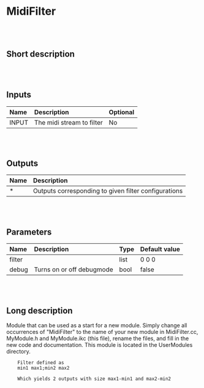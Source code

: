 # MidiFilter


<br><br>
## Short description



<br><br>

## Inputs

|Name|Description|Optional|
|:----|:-----------|:-------|
|INPUT|The midi stream to filter|No|

<br><br>

## Outputs

|Name|Description|
|:----|:-----------|
|*|Outputs corresponding to given filter configurations|

<br><br>

## Parameters

|Name|Description|Type|Default value|
|:----|:-----------|:----|:-------------|
|filter||list|0 0 0|
|debug|Turns on or off debugmode|bool|false|

<br><br>
## Long description
Module that can be used as a start for a new module.
		Simply change all occurrences of "MidiFilter" to the name of your new module in
		MidiFilter.cc, MyModule.h and MyModule.ikc (this file), rename the files, and fill
		in the new code and documentation. This module is located in the
		UserModules directory.
		
		Filter defined as 
		min1 max1;min2 max2

		Which yields 2 outputs with size max1-min1 and max2-min2